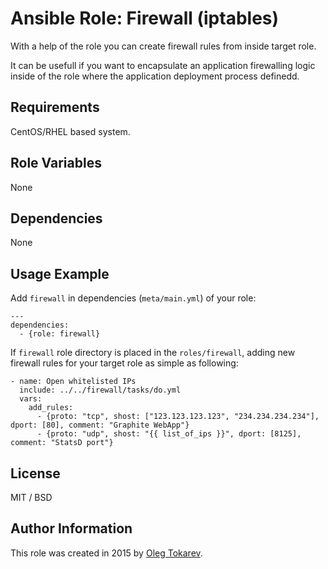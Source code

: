 # Ansible Role: Firewall (iptables)
With a help of the role you can create firewall rules from inside target role.

It can be usefull if you want to encapsulate an application firewalling logic inside of the role where the application deployment process definedd. 

## Requirements
CentOS/RHEL based system.

## Role Variables
None

## Dependencies
None

## Usage Example
Add `firewall` in dependencies (`meta/main.yml`) of your role:

    ---
    dependencies:
      - {role: firewall}


If `firewall` role directory is placed in the `roles/firewall`, adding new firewall rules for your target role as simple as following:

    - name: Open whitelisted IPs
      include: ../../firewall/tasks/do.yml
      vars:
        add_rules:
          - {proto: "tcp", shost: ["123.123.123.123", "234.234.234.234"], dport: [80], comment: "Graphite WebApp"}
          - {proto: "udp", shost: "{{ list_of_ips }}", dport: [8125], comment: "StatsD port"}


## License

MIT / BSD

## Author Information

This role was created in 2015 by [Oleg Tokarev](http://otokarev.com/).
